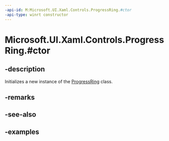 ```yaml
---
-api-id: M:Microsoft.UI.Xaml.Controls.ProgressRing.#ctor
-api-type: winrt constructor
---
```


# Microsoft.UI.Xaml.Controls.ProgressRing.#ctor

<!--
public ProgressRing ();
-->


## -description

Initializes a new instance of the [ProgressRing](progressring.md) class. 

## -remarks

## -see-also

## -examples


